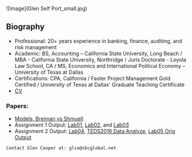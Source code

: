 ![Image](Glen Self Port_small.jpg)
## Biography

- Professional: 20+ years experience in banking, finance, auditing, and risk management
- Academic: BS, Accounting – California State University, Long Beach / MBA - California State University, Northridge / Juris Doctorate - Loyola Law School, CA / MS, Economics and International Political Economy – University of Texas at Dallas
- Certifications: CPA, California / Faster Project Management Gold Certified / University of Texas at Dallas' Graduate Teaching Certificate
- [CV](https://github.com/GlenCooperAlan/GlenACooper/blob/e218e77a99cfa9d2a367705ac7954878c9557bb9/GlenCooper_Resume_GetHub.pdf)

### Papers:
- [Models, Breiman vs Shmuell](https://github.com/GlenCooperAlan/GlenACooper/blob/a236abe41ea0bbb38d74eba37834b4c95d6ed666/20220126_Breiman%20vs%20Shmuell.pdf)
- Assignment 1 Output: [Lab01](https://github.com/GlenCooperAlan/GlenACooper/blob/gh-pages/KnowledgeMiningEPPS-6323DrHoLab01Assignment1GlenCreated.pdf), [Lab02](https://github.com/GlenCooperAlan/GlenACooper/blob/gh-pages/KnowledgeMiningEPPS6323DrHoLab02Assignment1GlenCreated.pdf), and [Lab03](https://github.com/GlenCooperAlan/GlenACooper/blob/b873a508fd8e8d09c5bf7fc29c0a3a911c5228d7/Lab03_Modified-for-Glen-produce-output_03042022.html)
- Assignment 2 Output: [Lab04](https://github.com/GlenCooperAlan/GlenACooper/blob/1a2129b0bcbee1d3a123382df7913a224bc5adc3/Lab04_Glen%20Cooper%20Output%2020220220.pdf), [TEDS2016 Data Analyze](https://github.com/GlenCooperAlan/GlenACooper/blob/0050c25627441f705d206b8d46f0759483e8bf37/Assignment2WorkonTEDS2016Data.pdf), [Lab05 Orig Output](https://github.com/GlenCooperAlan/GlenACooper/blob/c4f82ae5cbd0844bb42cef9ccaf18e43f376285e/Lab05_for-All-Lab05-Output.html)







```
Contact Glen Cooper at: glco@sbcglobal.net
```
